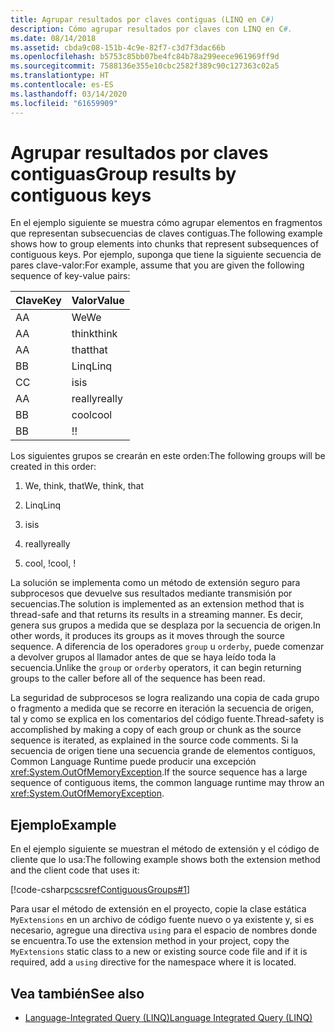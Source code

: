 ```yaml
---
title: Agrupar resultados por claves contiguas (LINQ en C#)
description: Cómo agrupar resultados por claves con LINQ en C#.
ms.date: 08/14/2018
ms.assetid: cbda9c08-151b-4c9e-82f7-c3d7f3dac66b
ms.openlocfilehash: b5753c85bb07be4fc84b78a299eece961969ff9d
ms.sourcegitcommit: 7588136e355e10cbc2582f389c90c127363c02a5
ms.translationtype: HT
ms.contentlocale: es-ES
ms.lasthandoff: 03/14/2020
ms.locfileid: "61659909"
---
```

# <a name="group-results-by-contiguous-keys"></a><span data-ttu-id="a3c40-103">Agrupar resultados por claves contiguas</span><span class="sxs-lookup"><span data-stu-id="a3c40-103">Group results by contiguous keys</span></span>

<span data-ttu-id="a3c40-104">En el ejemplo siguiente se muestra cómo agrupar elementos en fragmentos que representan subsecuencias de claves contiguas.</span><span class="sxs-lookup"><span data-stu-id="a3c40-104">The following example shows how to group elements into chunks that represent subsequences of contiguous keys.</span></span> <span data-ttu-id="a3c40-105">Por ejemplo, suponga que tiene la siguiente secuencia de pares clave-valor:</span><span class="sxs-lookup"><span data-stu-id="a3c40-105">For example, assume that you are given the following sequence of key-value pairs:</span></span>

|<span data-ttu-id="a3c40-106">Clave</span><span class="sxs-lookup"><span data-stu-id="a3c40-106">Key</span></span>|<span data-ttu-id="a3c40-107">Valor</span><span class="sxs-lookup"><span data-stu-id="a3c40-107">Value</span></span>|
|---------|-----------|
|<span data-ttu-id="a3c40-108">A</span><span class="sxs-lookup"><span data-stu-id="a3c40-108">A</span></span>|<span data-ttu-id="a3c40-109">We</span><span class="sxs-lookup"><span data-stu-id="a3c40-109">We</span></span>|
|<span data-ttu-id="a3c40-110">A</span><span class="sxs-lookup"><span data-stu-id="a3c40-110">A</span></span>|<span data-ttu-id="a3c40-111">think</span><span class="sxs-lookup"><span data-stu-id="a3c40-111">think</span></span>|
|<span data-ttu-id="a3c40-112">A</span><span class="sxs-lookup"><span data-stu-id="a3c40-112">A</span></span>|<span data-ttu-id="a3c40-113">that</span><span class="sxs-lookup"><span data-stu-id="a3c40-113">that</span></span>|
|<span data-ttu-id="a3c40-114">B</span><span class="sxs-lookup"><span data-stu-id="a3c40-114">B</span></span>|<span data-ttu-id="a3c40-115">Linq</span><span class="sxs-lookup"><span data-stu-id="a3c40-115">Linq</span></span>|
|<span data-ttu-id="a3c40-116">C</span><span class="sxs-lookup"><span data-stu-id="a3c40-116">C</span></span>|<span data-ttu-id="a3c40-117">is</span><span class="sxs-lookup"><span data-stu-id="a3c40-117">is</span></span>|
|<span data-ttu-id="a3c40-118">A</span><span class="sxs-lookup"><span data-stu-id="a3c40-118">A</span></span>|<span data-ttu-id="a3c40-119">really</span><span class="sxs-lookup"><span data-stu-id="a3c40-119">really</span></span>|
|<span data-ttu-id="a3c40-120">B</span><span class="sxs-lookup"><span data-stu-id="a3c40-120">B</span></span>|<span data-ttu-id="a3c40-121">cool</span><span class="sxs-lookup"><span data-stu-id="a3c40-121">cool</span></span>|
|<span data-ttu-id="a3c40-122">B</span><span class="sxs-lookup"><span data-stu-id="a3c40-122">B</span></span>|<span data-ttu-id="a3c40-123">!</span><span class="sxs-lookup"><span data-stu-id="a3c40-123">!</span></span>|

<span data-ttu-id="a3c40-124">Los siguientes grupos se crearán en este orden:</span><span class="sxs-lookup"><span data-stu-id="a3c40-124">The following groups will be created in this order:</span></span>

1. <span data-ttu-id="a3c40-125">We, think, that</span><span class="sxs-lookup"><span data-stu-id="a3c40-125">We, think, that</span></span>

2. <span data-ttu-id="a3c40-126">Linq</span><span class="sxs-lookup"><span data-stu-id="a3c40-126">Linq</span></span>

3. <span data-ttu-id="a3c40-127">is</span><span class="sxs-lookup"><span data-stu-id="a3c40-127">is</span></span>

4. <span data-ttu-id="a3c40-128">really</span><span class="sxs-lookup"><span data-stu-id="a3c40-128">really</span></span>

5. <span data-ttu-id="a3c40-129">cool, !</span><span class="sxs-lookup"><span data-stu-id="a3c40-129">cool, !</span></span>

<span data-ttu-id="a3c40-130">La solución se implementa como un método de extensión seguro para subprocesos que devuelve sus resultados mediante transmisión por secuencias.</span><span class="sxs-lookup"><span data-stu-id="a3c40-130">The solution is implemented as an extension method that is thread-safe and that returns its results in a streaming manner.</span></span> <span data-ttu-id="a3c40-131">Es decir, genera sus grupos a medida que se desplaza por la secuencia de origen.</span><span class="sxs-lookup"><span data-stu-id="a3c40-131">In other words, it produces its groups as it moves through the source sequence.</span></span> <span data-ttu-id="a3c40-132">A diferencia de los operadores `group` u `orderby`, puede comenzar a devolver grupos al llamador antes de que se haya leído toda la secuencia.</span><span class="sxs-lookup"><span data-stu-id="a3c40-132">Unlike the `group` or `orderby` operators, it can begin returning groups to the caller before all of the sequence has been read.</span></span>

<span data-ttu-id="a3c40-133">La seguridad de subprocesos se logra realizando una copia de cada grupo o fragmento a medida que se recorre en iteración la secuencia de origen, tal y como se explica en los comentarios del código fuente.</span><span class="sxs-lookup"><span data-stu-id="a3c40-133">Thread-safety is accomplished by making a copy of each group or chunk as the source sequence is iterated, as explained in the source code comments.</span></span> <span data-ttu-id="a3c40-134">Si la secuencia de origen tiene una secuencia grande de elementos contiguos, Common Language Runtime puede producir una excepción <xref:System.OutOfMemoryException>.</span><span class="sxs-lookup"><span data-stu-id="a3c40-134">If the source sequence has a large sequence of contiguous items, the common language runtime may throw an <xref:System.OutOfMemoryException>.</span></span>

## <a name="example"></a><span data-ttu-id="a3c40-135">Ejemplo</span><span class="sxs-lookup"><span data-stu-id="a3c40-135">Example</span></span>

<span data-ttu-id="a3c40-136">En el ejemplo siguiente se muestran el método de extensión y el código de cliente que lo usa:</span><span class="sxs-lookup"><span data-stu-id="a3c40-136">The following example shows both the extension method and the client code that uses it:</span></span>

[!code-csharp[cscsrefContiguousGroups#1](~/samples/snippets/csharp/concepts/linq/how-to-group-results-by-contiguous-keys_1.cs)]

<span data-ttu-id="a3c40-137">Para usar el método de extensión en el proyecto, copie la clase estática `MyExtensions` en un archivo de código fuente nuevo o ya existente y, si es necesario, agregue una directiva `using` para el espacio de nombres donde se encuentra.</span><span class="sxs-lookup"><span data-stu-id="a3c40-137">To use the extension method in your project, copy the `MyExtensions` static class to a new or existing source code file and if it is required, add a `using` directive for the namespace where it is located.</span></span>

## <a name="see-also"></a><span data-ttu-id="a3c40-138">Vea también</span><span class="sxs-lookup"><span data-stu-id="a3c40-138">See also</span></span>

- [<span data-ttu-id="a3c40-139">Language-Integrated Query (LINQ)</span><span class="sxs-lookup"><span data-stu-id="a3c40-139">Language Integrated Query (LINQ)</span></span>](index.md)
